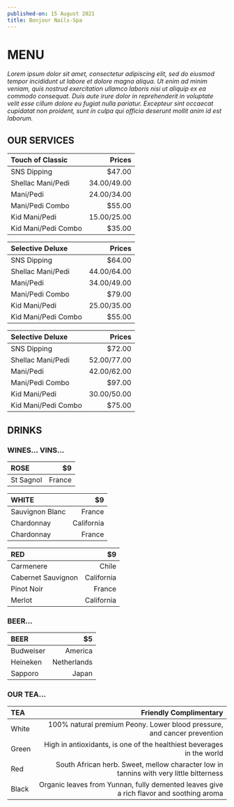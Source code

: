 ```yaml
---
published-on: 15 August 2021
title: Bonjour Nails-Spa
---
```


# MENU

*Lorem ipsum dolor sit amet, consectetur adipiscing elit, sed do eiusmod tempor incididunt ut labore et dolore magna aliqua. Ut enim ad minim veniam, quis nostrud exercitation ullamco laboris nisi ut aliquip ex ea commodo consequat. Duis aute irure dolor in reprehenderit in voluptate velit esse cillum dolore eu fugiat nulla pariatur. Excepteur sint occaecat cupidatat non proident, sunt in culpa qui officia deserunt mollit anim id est laborum.*


## OUR SERVICES

| Touch of Classic  |                                                                 Prices|
|:------------------|----------------------------------------------------------------------:|
| SNS Dipping       |                                                                 $47.00|
| Shellac Mani/Pedi |                                                          $34.00/$49.00|
| Mani/Pedi         |                                                          $24.00/$34.00|
| Mani/Pedi Combo   |                                                                 $55.00|
| Kid Mani/Pedi     |                                                          $15.00/$25.00|
| Kid Mani/Pedi Combo|                                                                $35.00|

| Selective Deluxe  |                                                                 Prices|
|:------------------|----------------------------------------------------------------------:|
| SNS Dipping       |                                                                 $64.00|
| Shellac Mani/Pedi |                                                          $44.00/$64.00|
| Mani/Pedi         |                                                          $34.00/$49.00|
| Mani/Pedi Combo   |                                                                 $79.00|
| Kid Mani/Pedi     |                                                          $25.00/$35.00|
| Kid Mani/Pedi Combo|                                                                $55.00|

| Selective Deluxe  |                                                                 Prices|
|:------------------|----------------------------------------------------------------------:|
| SNS Dipping       |                                                                 $72.00|
| Shellac Mani/Pedi |                                                          $52.00/$77.00|
| Mani/Pedi         |                                                          $42.00/$62.00|
| Mani/Pedi Combo   |                                                                 $97.00|
| Kid Mani/Pedi     |                                                          $30.00/$50.00|
| Kid Mani/Pedi Combo|                                                                $75.00|

## DRINKS

### WINES... VINS...

| ROSE              |                                                                     $9|
|:------------------|----------------------------------------------------------------------:|
| St Sagnol         |                                                                 France|

| WHITE             |                                                                     $9|
|:------------------|----------------------------------------------------------------------:|
| Sauvignon Blanc   |                                                                 France|
| Chardonnay        |                                                             California|
| Chardonnay        |                                                                 France|

| RED               |                                                                     $9|
|:------------------|----------------------------------------------------------------------:|
| Carmenere         |                                                                  Chile|
| Cabernet Sauvignon|                                                             California|
| Pinot Noir        |                                                                 France|
| Merlot            |                                                             California|

### BEER... 

| BEER              |                                                                     $5|
|:------------------|----------------------------------------------------------------------:|
| Budweiser         |                                                                America|
| Heineken          |                                                            Netherlands|
| Sapporo           |                                                                  Japan|

### OUR TEA...

| TEA               |                                                 Friendly Complimentary|
|:------------------|----------------------------------------------------------------------:|
| White             |100% natural premium Peony. Lower blood pressure, and cancer prevention|                                                                     |
| Green             |High in antioxidants, is one of the healthiest beverages in the world  |
| Red               |South African herb. Sweet, mellow character low in tannins with very little bitterness|
| Black             |Organic leaves from Yunnan, fully demented leaves give a rich flavor and soothing aroma|

<!-- ![Weasel Image Description](https://www.thewrap.com/wp-content/uploads/2021/08/you-can-see-weasel-penis-in-the-suicide-squad.jpg "The Weasel")
 -->
